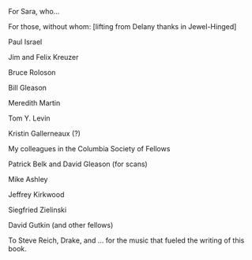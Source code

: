 For Sara, who…

For those, without whom:  [lifting from Delany thanks in Jewel-Hinged]

Paul Israel

Jim and Felix Kreuzer

Bruce Roloson

Bill Gleason

Meredith Martin

Tom Y. Levin

Kristin Gallerneaux (?)

My colleagues in the Columbia Society of Fellows

Patrick Belk and David Gleason (for scans)

Mike Ashley

Jeffrey Kirkwood

Siegfried Zielinski

David Gutkin (and other fellows)

To Steve Reich, Drake, and … for the music that fueled the writing of this book.